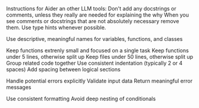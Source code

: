 Instructions for Aider an other LLM tools:
Don't add any docstrings or comments, unless they really are needed for explaining the why 
When you see comments or docstrings that are not absolutely necessary remove them.
Use type hints whenever possible.

Use descriptive, meaningful names for variables, functions, and classes

Keep functions extrenly small and focused on a single task
Keep functions under 5 lines, otherwise split up
Keep files under 50 lines, otherwise split up  
Group related code together
Use consistent indentation (typically 2 or 4 spaces)
Add spacing between logical sections

Handle potential errors explicitly
Validate input data
Return meaningful error messages

Use consistent formatting
Avoid deep nesting of conditionals

